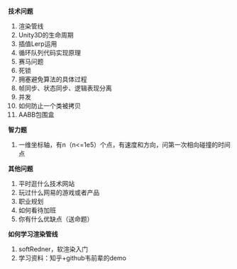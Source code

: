 **技术问题**

1. 渲染管线
2. Unity3D的生命周期
3. 插值Lerp运用
4. 循环队列代码实现原理
5. 赛马问题
6. 死锁
7. 拥塞避免算法的具体过程
8. 帧同步、状态同步、逻辑表现分离
9. 并发
10. 如何防止一个类被拷贝
11. AABB包围盒

**智力题**

1. 一维坐标轴，有n（n<=1e5）个点，有速度和方向，问第一次相向碰撞的时间点

**其他问题**

1. 平时逛什么技术网站
2. 玩过什么网易的游戏或者产品
3. 职业规划
4. 如何看待加班
5. 你有什么优缺点（送命题）


**如何学习渲染管线**

1. softRedner，软渲染入门
2. 学习资料：知乎+github韦前辈的demo

